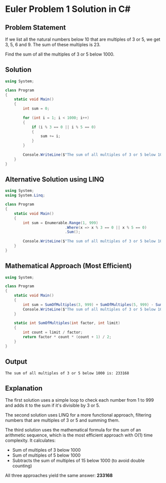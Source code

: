 # Euler Problem 1 Solution in C#

## Problem Statement
If we list all the natural numbers below 10 that are multiples of 3 or 5, we get 3, 5, 6 and 9. The sum of these multiples is 23.

Find the sum of all the multiples of 3 or 5 below 1000.

## Solution

```csharp
using System;

class Program
{
    static void Main()
    {
        int sum = 0;
        
        for (int i = 1; i < 1000; i++)
        {
            if (i % 3 == 0 || i % 5 == 0)
            {
                sum += i;
            }
        }
        
        Console.WriteLine($"The sum of all multiples of 3 or 5 below 1000 is: {sum}");
    }
}
```

## Alternative Solution using LINQ

```csharp
using System;
using System.Linq;

class Program
{
    static void Main()
    {
        int sum = Enumerable.Range(1, 999)
                           .Where(x => x % 3 == 0 || x % 5 == 0)
                           .Sum();
        
        Console.WriteLine($"The sum of all multiples of 3 or 5 below 1000 is: {sum}");
    }
}
```

## Mathematical Approach (Most Efficient)

```csharp
using System;

class Program
{
    static void Main()
    {
        int sum = SumOfMultiples(3, 999) + SumOfMultiples(5, 999) - SumOfMultiples(15, 999);
        Console.WriteLine($"The sum of all multiples of 3 or 5 below 1000 is: {sum}");
    }
    
    static int SumOfMultiples(int factor, int limit)
    {
        int count = limit / factor;
        return factor * count * (count + 1) / 2;
    }
}
```

## Output
```
The sum of all multiples of 3 or 5 below 1000 is: 233168
```

## Explanation

The first solution uses a simple loop to check each number from 1 to 999 and adds it to the sum if it's divisible by 3 or 5.

The second solution uses LINQ for a more functional approach, filtering numbers that are multiples of 3 or 5 and summing them.

The third solution uses the mathematical formula for the sum of an arithmetic sequence, which is the most efficient approach with O(1) time complexity. It calculates:
- Sum of multiples of 3 below 1000
- Sum of multiples of 5 below 1000  
- Subtracts the sum of multiples of 15 below 1000 (to avoid double counting)

All three approaches yield the same answer: **233168**

